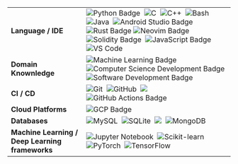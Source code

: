 |                                         |                                                                                                                                                                                                                                                                                                                                                                                                                                                                                                                                                                                                                                                                                                                                                                                                                                                                                                                                                                                                                                                                                                                                                                                                                                                                                                                                                                                                                                                                                                                                                                                                                                                                                                                                                                                                                                                                                                                                                                 |
|-------------------------------------------------|-----------------------------------------------------------------------------------------------------------------------------------------------------------------------------------------------------------------------------------------------------------------------------------------------------------------------------------------------------------------------------------------------------------------------------------------------------------------------------------------------------------------------------------------------------------------------------------------------------------------------------------------------------------------------------------------------------------------------------------------------------------------------------------------------------------------------------------------------------------------------------------------------------------------------------------------------------------------------------------------------------------------------------------------------------------------------------------------------------------------------------------------------------------------------------------------------------------------------------------------------------------------------------------------------------------------------------------------------------------------------------------------------------------------------------------------------------------------------------------------------------------------------------------------------------------------------------------------------------------------------------------------------------------------------------------------------------------------------------------------------------------------------------------------------------------------------------------------------------------------------------------------------------------------------------------------------------------------------|
| **Language / IDE**                              | ![Python Badge](https://img.shields.io/badge/-Python-3776AB?style=flat&logo=Python&logoColor=white)&nbsp; ![C](https://img.shields.io/badge/-C-66CC66?style=flat&logo=C&logoColor=A8B9CC)&nbsp; ![C++](https://img.shields.io/badge/-C++-66CC66?style=flat&logo=C%2B%2B&logoColor=00599C)&nbsp; ![Bash](https://img.shields.io/badge/-Bash-444444?style=flat&logo=GnuBash)&nbsp; ![Java](https://img.shields.io/badge/-Java-007396?style=flat&logo=java&logoColor=white)&nbsp; ![Android Studio Badge](https://img.shields.io/badge/-Android%20Studio-00b8a9?style=flat&logo=android-studio&logoColor=blue)&nbsp; ![Rust Badge](https://img.shields.io/badge/-Rust-000000?style=flat&logo=rust&logoColor=white)&nbsp;![Neovim Badge](https://img.shields.io/badge/-Neovim-008080?style=flat&logo=neovim&logoColor=white)&nbsp; ![Solidity Badge](https://img.shields.io/badge/-Solidity-363636?style=flat&logo=solidity&logoColor=white)&nbsp; ![JavaScript Badge](https://img.shields.io/badge/-JavaScript-F7DF1E?style=flat&logo=javascript&logoColor=black)&nbsp; ![VS Code](https://img.shields.io/badge/-VS%20Code-007ACC?style=flat&logo=visual-studio-code&logoColor=white)&nbsp;                                                                                                 |
| **Domain Knownledge**                           | ![Machine Learning Badge](https://img.shields.io/badge/-Machine%20Learning-FF6600?style=flat&logoColor=white) ![Computer Science Development Badge](https://img.shields.io/badge/-Computer%20Science-FAB040?style=flat&logoColor=white)  ![Software Development Badge](https://img.shields.io/badge/-Software%20Development-00b8a9?style=flat&logoColor=white)                                                                                                                                                    |
| **CI / CD**                                     |  ![Git](https://img.shields.io/badge/-Git-004400?style=flat&logo=git)&nbsp; ![GitHub](https://img.shields.io/badge/-GitHub-444444?style=flat&logo=github)&nbsp; [![](https://img.shields.io/badge/-Docker-2496ED?style=flat&logo=docker&logoColor=white)](https://www.docker.com)&nbsp; ![GitHub Actions Badge](https://img.shields.io/badge/-GitHub_Actions-2088FF?style=flat&logo=github-actions&logoColor=white)&nbsp; |
| **Cloud Platforms** | ![GCP Badge](https://img.shields.io/badge/-Google%20Cloud%20Platform-4285F4?style=flat&logo=google-cloud&logoColor=white)&nbsp; |
| **Databases**                                   | ![MySQL](https://img.shields.io/badge/-MySQL-444444?style=flat&logo=MySQL)&nbsp; ![SQLite](https://img.shields.io/badge/-SQLite-444444?style=flat&logo=SQLite)&nbsp; [![](https://img.shields.io/badge/-PostgreSQL-336791?style=flat-square&logo=postgresql&logoColor=white)](https://www.postgresql.org)&nbsp; ![MongoDB](https://img.shields.io/badge/-MongoDB-4DB33D?style=flat&logo=mongodb&logoColor=white) |                         
| **Machine Learning / Deep Learning frameworks** | ![Jupyter Notebook](http://img.shields.io/badge/-Jupyter%20Notebook-eee?style=flat&logo=jupyter&logoColor=F37626)&nbsp; ![Scikit-learn](http://img.shields.io/badge/-Scikit--Learn-eee?style=flat&logo=scikit-learn&logoColor=e26d00)&nbsp; ![PyTorch](http://img.shields.io/badge/-PyTorch-eee?style=flat&logo=pytorch&logoColor=EE4C2C)&nbsp; ![TensorFlow](http://img.shields.io/badge/-TensorFlow-eee?style=flat&logo=tensorflow&logoColor=FF6F00)&nbsp; |
